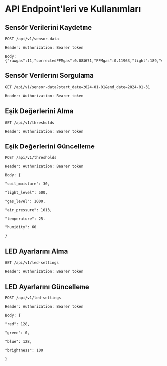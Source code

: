 # API Endpoint'leri ve Kullanımları

## Sensör Verilerini Kaydetme
```
POST /api/v1/sensor-data

Header: Authorization: Bearer token

Body: {"rawgas":11,"correctedPPMgas":0.088671,"PPMgas":0.11963,"light":189,"soil_moisture":1022,"temperature":27.27,"humidity":26.52539,"pressure":878.3098}
```
## Sensör Verilerini Sorgulama
```
GET /api/v1/sensor-data?start_date=2024-01-01&end_date=2024-01-31

Header: Authorization: Bearer token
```
## Eşik Değerlerini Alma
```
GET /api/v1/thresholds

Header: Authorization: Bearer token
```

## Eşik Değerlerini Güncelleme

```
POST /api/v1/thresholds

Header: Authorization: Bearer token

Body: {

"soil_moisture": 30,

"light_level": 500,

"gas_level": 1000,

"air_pressure": 1013,

"temperature": 25,

"humidity": 60

}
```
## LED Ayarlarını Alma
```
GET /api/v1/led-settings

Header: Authorization: Bearer token
```
## LED Ayarlarını Güncelleme
```
POST /api/v1/led-settings

Header: Authorization: Bearer token

Body: {

"red": 128,

"green": 0,

"blue": 128,

"brightness": 100

}
```
